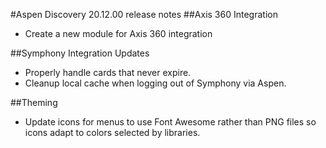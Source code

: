 #Aspen Discovery 20.12.00 release notes
##Axis 360 Integration
- Create a new module for Axis 360 integration

##Symphony Integration Updates
- Properly handle cards that never expire.
- Cleanup local cache when logging out of Symphony via Aspen.

##Theming
- Update icons for menus to use Font Awesome rather than PNG files so icons adapt to colors selected by libraries. 